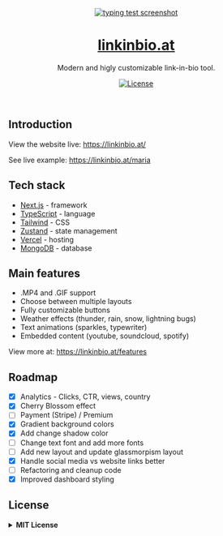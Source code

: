 <p align="center">
  <a href="https://linkinbio.at">
    <img alt="typing test screenshot" src="https://github.com/mariangle/linkinbio.at/assets/124585244/9eab0f9f-9963-4c65-8139-4de15593d0d5">
    <h1 align="center">linkinbio.at</h1>
  </a>
</p>

<p align="center">
  Modern and higly customizable link-in-bio tool.
</p>

<p align="center">
  <a href="https://www.linkedin.com/in/maria-nguyen-le">
    <img src="https://img.shields.io/badge/-MariaLe-blue?style=plastic-square&logo=Linkedin&logoColor=white&link=https://www.linkedin.com/in/maria-nguyen-le/" alt="License" />
  </a>
</p>
<br/>

<!-- ABOUT THE PROJECT -->

## Introduction

View the website live: https://linkinbio.at/

See live example: https://linkinbio.at/maria

## Tech stack

- [Next.js](https://nextjs.org/) - framework
- [TypeScript](https://www.typescriptlang.org/) - language
- [Tailwind](https://tailwindcss.comm) - CSS
- [Zustand](https://docs.pmnd.rs/zustand/getting-started/introduction) - state management
- [Vercel](https://vercel.com/) - hosting
- [MongoDB](https://www.mongodb.com/) - database

<!-- GETTING STARTED )-->

## Main features

- .MP4 and .GIF support
- Choose between multiple layouts
- Fully customizable buttons
- Weather effects (thunder, rain, snow, lightning bugs)
- Text animations (sparkles, typewriter)
- Embedded content (youtube, soundcloud, spotify)

View more at: https://linkinbio.at/features

## Roadmap

- [x] Analytics - Clicks, CTR, views, country
- [x] Cherry Blossom effect
- [ ] Payment (Stripe) / Premium
- [x] Gradient background colors
- [x] Add change shadow color
- [ ] Change text font and add more fonts
- [ ] Add new layout and update glassmorpism layout
- [x] Handle social media vs website links better
- [ ] Refactoring and cleanup code
- [x] Improved dashboard styling

## License

<details>
  <summary><b>MIT License</b></summary>

Permission is hereby granted, free of charge, to any person obtaining a copy of this software and associated documentation files (the "Software"), to deal in the Software without restriction, including without limitation the rights to use, copy, modify, merge, publish, distribute, sublicense, and/or sell copies of the Software, and to permit persons to whom the Software is furnished to do so, subject to the following conditions:

The above copyright notice and this permission notice shall be included in all copies or substantial portions of the Software.

THE SOFTWARE IS PROVIDED "AS IS", WITHOUT WARRANTY OF ANY KIND, EXPRESS OR IMPLIED, INCLUDING BUT NOT LIMITED TO THE WARRANTIES OF MERCHANTABILITY, FITNESS FOR A PARTICULAR PURPOSE AND NONINFRINGEMENT. IN NO EVENT SHALL THE AUTHORS OR COPYRIGHT HOLDERS BE LIABLE FOR ANY CLAIM, DAMAGES OR OTHER LIABILITY, WHETHER IN AN ACTION OF CONTRACT, TORT OR OTHERWISE, ARISING FROM, OUT OF OR IN CONNECTION WITH THE SOFTWARE OR THE USE OR OTHER DEALINGS IN THE SOFTWARE.

</details>
